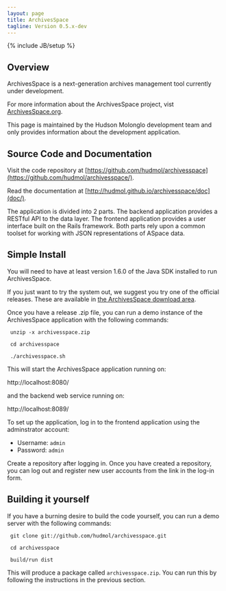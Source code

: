 ```yaml
---
layout: page
title: ArchivesSpace
tagline: Version 0.5.x-dev
---
```

{% include JB/setup %}


## Overview

ArchivesSpace is a next-generation archives management tool currently under development.  

For more information about the ArchivesSpace project, vist [ArchivesSpace.org](http://www.archivesspace.org/about/).  

This page is maintained by the Hudson Molonglo development team and only provides information about the development application.

## Source Code and Documentation
     
Visit the code repository at [https://github.com/hudmol/archivesspace](https://github.com/hudmol/archivesspace/).

Read the documentation at [http://hudmol.github.io/archivesspace/doc](doc/).

The application is divided into 2 parts. The backend application provides a RESTful API to the data layer. The frontend application provides a user interface built on the Rails framework. Both parts rely upon a common toolset for working with JSON representations of ASpace data.
    
## Simple Install

You will need to have at least version 1.6.0 of the Java SDK installed to run ArchivesSpace.

If you just want to try the system out, we suggest you try one of the official releases.  These are available in [the ArchivesSpace download area](https://github.com/archivesspace/archivesspace/wiki/Downloads).

Once you have a release .zip file, you can run a demo instance of the
ArchivesSpace application with the following commands:

     unzip -x archivesspace.zip

     cd archivesspace

     ./archivesspace.sh

This will start the ArchivesSpace application running on:

  http://localhost:8080/

and the backend web service running on:

  http://localhost:8089/


To set up the application, log in to the frontend application using the
adminstrator account: 

* Username: `admin`
* Password: `admin`

Create a repository after logging in. Once you have created a repository, you 
can log out and register new user accounts from the link in the log-in form.


## Building it yourself

If you have a burning desire to build the code yourself, you can run a
demo server with the following commands:

     git clone git://github.com/hudmol/archivesspace.git

     cd archivesspace

     build/run dist

This will produce a package called `archivesspace.zip`.  You can run
this by following the instructions in the previous section.
